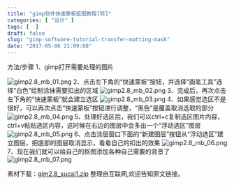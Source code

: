 ```yaml
---
title: "gimp软件快速蒙板抠图教程[转]"
categories: [ "设计" ]
tags: [  ]
draft: false
slug: "gimp-software-tutorial-transfer-matting-mask"
date: "2017-05-06 21:09:00"
---
```


方法/步骤
1、gimp打开需要处理的图片


<!--more-->


![gimp2.8_mb_01.png][1]
2、点击左下角的“快速蒙板”按钮，并选择“画笔工具”选择“白色”绘制涂抹需要扣出的区域
![gimp2.8_mb_02.png][2]
3、完成后，再次点击左下角的“快速蒙板”就会建立选区
![gimp2.8_mb_03.png][3]
4、如果感觉选区不是很好，可以再次点击“快速蒙板”按钮进行调整，“黑色”是覆盖取消选取的部分
![gimp2.8_mb_04.png][4]
5、处理好选区后，我们可以ctrl+c复制选区图片内容，ctrl+v粘贴选区内容，这时候在右边的图层中会多出一个“浮动选区”图层
![gimp2.8_mb_05.png][5]
6、点击涂层窗口下面的“新建图层”按钮从“浮动选区”建立图层，把底部的图层取消显示，看看自己的扣出的效果
![gimp2.8_mb_06.png][6]
7、现在我们就可以给自己的抠图添加各种自己需要的背景了
![gimp2.8_mb_07.png][7]

素材下载：[gim2.8_sucai1.zip][8]
整理自互联网,欢迎告知原文链接。


  [1]: https://imgs.gnux.cn/usr/uploads/2017/05/3676976845.png
  [2]: https://imgs.gnux.cn/usr/uploads/2017/05/2690104399.png
  [3]: https://imgs.gnux.cn/usr/uploads/2017/05/4268610984.png
  [4]: https://imgs.gnux.cn/usr/uploads/2017/05/566617259.png
  [5]: https://imgs.gnux.cn/usr/uploads/2017/05/2374582062.png
  [6]: https://imgs.gnux.cn/usr/uploads/2017/05/3581351753.png
  [7]: https://imgs.gnux.cn/usr/uploads/2017/05/2927623751.png
  [8]: https://imgs.gnux.cn/usr/uploads/2017/05/2444966884.zip